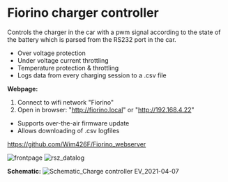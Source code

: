 # Fiorino charger controller

Controls the charger in the car with a pwm signal according to the state of the battery which is parsed from the RS232 port in the car.

- Over voltage protection
- Under voltage current throttling
- Temperature protection & throttling
- Logs data from every charging session to a .csv file

**Webpage:**
1. Connect to wifi network "Fiorino"
2. Open in browser: "http://fiorino.local" or "http://192.168.4.22"

- Supports over-the-air firmware update
- Allows downloading of .csv logfiles

https://github.com/Wim426F/Fiorino_webserver

![frontpage](https://user-images.githubusercontent.com/67831815/113913464-a6162300-97dc-11eb-911e-adc286c77205.PNG)
![rsz_datalog](https://user-images.githubusercontent.com/67831815/113913848-1d4bb700-97dd-11eb-995c-46b96748a67a.png)



**Schematic:**
![Schematic_Charge controller EV_2021-04-07](https://user-images.githubusercontent.com/67831815/113912833-e2954f00-97db-11eb-976a-2fece1691816.png)
